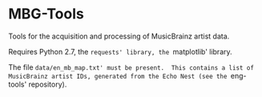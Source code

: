 # MBG-Tools

Tools for the acquisition and processing of MusicBrainz artist data. 

Requires Python 2.7, the `requests' library, the `matplotlib' library. 

The file `data/en_mb_map.txt' must be present. 
This contains a list of MusicBrainz artist IDs, generated from the Echo Nest (see the `eng-tools' repository).